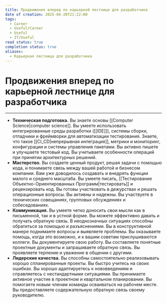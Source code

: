 ```yaml
---
title: Продвижения вперед по карьерной лестнице для разработчика
date of creation: 2025-04-20T21:22:00
tags:
  - Career
  - Useful/Career
  - Useful
  - IT/Useful
read status: true
completion status: true
aliases:
  - Карьерная лестница для разработчика
---
```

# Продвижения вперед по карьерной лестнице для разработчика
---

- **Техническая подготовка.** Вы знаете основы [[Computer Science|computer science]]. Вы умеете использовать интегрированные среды разработки ([[IDE]]), системы сборки, отладчики и фреймворки для автоматизации тестирования. Знаете, что такое [[CI_CD|непрерывная интеграция]], метрики и мониторинг, конфигурации и системы управления пакетами. Вы активно пишете и улучшаете тестовый код. Вы учитываете особенности операций при принятии архитектурных решений.
- **Мастерство.** Вы создаете ценный продукт, решая задачи с помощью кода, и понимаете связь между вашей работой и бизнесом компании. Вам уже доводилось создавать и внедрять функции малого и среднего масштаба. Вы умеете писать, [[Тестирование Объектно-Ориентированных Программ|тестировать]] и рецензировать код. Вы готовы участвовать в дежурствах и решать операционные вопросы. Вы активны и надежны. Вы участвуете в технических совещаниях, групповых обсуждениях и собеседованиях.
- **Коммуникация.** Вы умеете четко доносить свои мысли как в письменной, так и в устной форме. Вы можете эффективно давать и получать обратную связь. В неоднозначных ситуациях способны обратиться за помощью и разъяснениями. Вы в конструктивной манере поднимаете вопросы и выявляете проблемы. Вы оказываете помощь, когда это возможно, и к вашим советам прислушиваются коллеги. Вы документируете свою работу. Вы составляете понятные проектные документы и запрашиваете обратную связь. Вы проявляете терпение и уважение в общении с другими.
- **Лидерские качества.** Вы способны самостоятельно реализовывать хорошо спланированные проекты. Вы быстро учитесь на своих ошибках. Вы хорошо адаптируетесь к нововведениям и справляетесь с нестандартными ситуациями. Вы принимаете активное участие в проектном и квартальном планировании. Вы помогаете новым членам команды осваиваться на рабочем месте. Вы предоставляете содержательную обратную связь своему руководителю.
